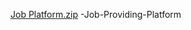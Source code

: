 [Job Platform.zip](https://github.com/IrinOrchi/Idea-Job-Providing-Platform/files/7971067/Job.Platform.zip)
-Job-Providing-Platform
